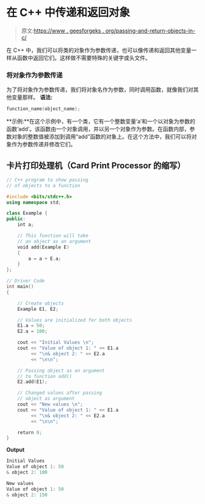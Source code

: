 # 在 C++ 中传递和返回对象

> 原文:[https://www . geesforgeks . org/passing-and-return-objects-in-c/](https://www.geeksforgeeks.org/passing-and-returning-objects-in-c/)

在 C++ 中，我们可以将类的对象作为参数传递，也可以像传递和返回其他变量一样从函数中返回它们。这样做不需要特殊的关键字或头文件。

### 将对象作为参数传递

为了将对象作为参数传递，我们将对象名作为参数，同时调用函数，就像我们对其他变量那样。
**语法:**

```cpp
function_name(object_name);
```

**示例:**在这个示例中，有一个类，它有一个整数变量‘a’和一个以对象为参数的函数‘add’。该函数由一个对象调用，并以另一个对象作为参数。在函数内部，参数对象的整数值被添加到调用“add”函数的对象上。在这个方法中，我们可以将对象作为参数传递并修改它们。

## 卡片打印处理机（Card Print Processor 的缩写）

```cpp
// C++ program to show passing
// of objects to a function

#include <bits/stdc++.h>
using namespace std;

class Example {
public:
    int a;

    // This function will take
    // an object as an argument
    void add(Example E)
    {
        a = a + E.a;
    }
};

// Driver Code
int main()
{

    // Create objects
    Example E1, E2;

    // Values are initialized for both objects
    E1.a = 50;
    E2.a = 100;

    cout << "Initial Values \n";
    cout << "Value of object 1: " << E1.a
         << "\n& object 2: " << E2.a
         << "\n\n";

    // Passing object as an argument
    // to function add()
    E2.add(E1);

    // Changed values after passing
    // object as argument
    cout << "New values \n";
    cout << "Value of object 1: " << E1.a
         << "\n& object 2: " << E2.a
         << "\n\n";

    return 0;
}
```

**Output**

```cpp
Initial Values 
Value of object 1: 50
& object 2: 100

New values 
Value of object 1: 50
& object 2: 150
```
